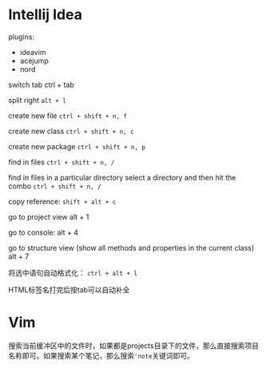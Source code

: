 # Intellij Idea

plugins:
- ideavim
- acejump
- nord

switch tab
ctrl + tab

split right
`alt + l`

create new file
`ctrl + shift + n, f`

create new class
`ctrl + shift + n, c`

create new package
`ctrl + shift + n, p`

find in files
`ctrl + shift + n, /`


find in files in a particular directory
select a directory and then hit the combo `ctrl + shift + n, /`

copy reference:
`shift + alt + c`

go to project view
alt + 1

go to console:
alt + 4

go to structure view (show all methods and properties in the current class)
alt + 7

将选中语句自动格式化：
`ctrl + alt + l`

HTML标签名打完后按tab可以自动补全

# Vim

搜索当前缓冲区中的文件时，如果都是projects目录下的文件，那么直接搜索项目名称即可。如果搜索某个笔记，那么搜索`'note`关键词即可。
